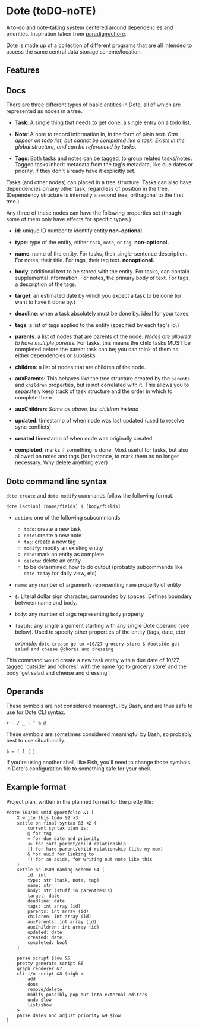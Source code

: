 # Dote (toDO-noTE)

A to-do and note-taking system centered around dependencies and priorities.
Inspiration taken from [paradigm/chore](https://github.com/paradigm/chore).

Dote is made up of a collection of different programs that are all intended to access the same central data storage scheme/location.

## Features

## Docs

There are three different types of basic entities in Dote, all of which are represented as nodes in a tree.

- **Task**: A single thing that needs to get done; a single entry on a todo list.

- **Note**: A note to record information in, in the form of plain text. *Can appear on todo list, but cannot be completed like a task. Exists in the global structure, and can be referenced by tasks.*

- **Tags**: Both tasks and notes can be tagged, to group related tasks/notes. Tagged tasks inherit metadata from the tag's metadata, like due dates or priority, if they don't already have it explicitly set.

Tasks (and other nodes) can placed in a tree structure. Tasks can also have dependencies on any other task, regardless of position in the tree. (Dependency structure is internally a second tree, orthagonal to the first tree.)

Any three of these nodes can have the following properties set (though some of them only have effects for specific types.)

- **id**: unique ID number to identify entity **non-optional.**

- **type**: type of the entity, either `task`, `note`, or `tag`. **non-optional.**

- **name**: name of the entity. For tasks, their single-sentence description. For notes, their title. For tags, their tag text. **nonoptional.**

- **body**: additional text to be stored with the entity. For tasks, can contain supplemental information. For notes, the primary body of text. For tags, a description of the tags.

- **target**: an estimated date by which you expect a task to be done (or want to have it done by.) 

- **deadline**: when a task absolutely must be done by. ideal for your taxes.

- **tags**: a list of tags applied to the entity (specified by each tag's id.)

- **parents**: a list of nodes that are parents of the node. *Nodes are allowed to have multiple parents.* For tasks, this means the child tasks MUST be completed before the parent task can be; you can think of them as either dependencies or subtasks.

- **children**: a list of nodes that are children of the node.

- **auxParents**: This behaves like the tree structure created by the `parents` and `children` properties, but is not correlated with it. This allows you to separately keep track of task structure and the order in which to complete them.

- **auxChildren**: *Same as above, but children instead*

- **updated**: timestamp of when node was last updated (used to resolve sync conflicts)

- **created** timestamp of when node was originally created

- **completed**: marks if something is done. Most useful for tasks, but also allowed on notes and tags (for instance, to mark them as no longer necessary. Why delete anything ever)


## Dote command line syntax

`dote create` and `dote modify` commands follow the following format.

```
dote [action] [name/fields] $ [body/fields]
```

- `action`: one of the following subcommands
    - `todo`: create a new task
    - `note`: create a new note
    - `tag`: create a new tag
    - `modify`: modify an existing entity
    - `done`: mark an entity as complete
    - `delete`: delete an entity
    - to be determined: how to do output (probably subcommands like `dote today` for daily view, etc)
- `name`: any number of arguments representing `name` property of entity
- `$`: Literal dollar sign character, surrounded by spaces. Defines boundary between name and body.
- `body`: any number of args representing `body` property
- `fields`: any single argument starting with any single Dote operand (see below). Used to specify other properties of the entity (tags, date, etc)

    *example*: `dote create go to =10/27 grocery store $ @outside get salad and cheese @chores and dressing`

This command would create a new task entity with a due date of 10/27, tagged 'outside' and 'chores', with the name 'go to grocery store' and the body 'get salad and cheese and dressing'.

## Operands

These symbols are not considered meaningful by Bash, and are thus safe to use for Dote CLI syntax.

`+ - / _ : ^ % @`

These symbols are sometimes considered meaningful by Bash, so probably best to use situationally.

`$ = [ ] { }`

If you're using another shell, like Fish, you'll need to change those symbols in Dote's configuration file to something safe for your shell.

## Example format

Project plan, written in the planned format for the pretty file:

```
#dote $03/03 $mid @portfolio &1 [
    X write this todo &2 >3
    settle on final syntax &3 <2 (
        current syntax plan is:
        @ for tag
        = for due date and priority
        <> for soft parent/child relationship
        [] for hard parent/child relationship (like my mom)
        & for uuid for linking to
        () for an aside, for writing out note like this
    )
    settle on JSON naming scheme &4 (
        id: int
        type: str (task, note, tag)
        name: str
        body: str (stuff in parenthesis)
        target: date
        deadline: date
        tags: int array (id)
        parents: int array (id)
        children: int array (id)
        auxParents: int array (id)
        auxChildren: int array (id)
        updated: date
        created: date
        completed: bool
    )

    parse script $low &5
    pretty generate script &6
    graph renderer &7
    cli i/o script &8 $high <
        add
        done
        remove/delete
        modify-possibly pop out into external editors
        undo $low
        list/show
    >
    parse dates and adjust priority &9 $low
]
```

